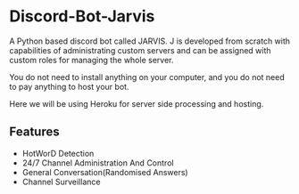 
# Discord-Bot-Jarvis



A Python based discord bot called JARVIS. J is developed from scratch with capabilities of administrating custom servers and can be assigned with custom roles for managing the whole server.

You do not need to install anything on your computer, and you do not need to pay anything to host your bot.

Here we will be using Heroku for server side processing and hosting.




## Features

- HotWorD Detection
- 24/7 Channel Administration And Control
- General Conversation(Randomised Answers)
- Channel Surveillance

